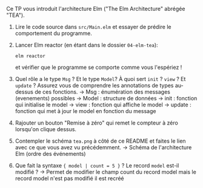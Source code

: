 Ce TP vous introduit l'architecture Elm ("The Elm Architecture" abrégée "TEA").

1. Lire le code source dans `src/Main.elm` et essayer de prédire le comportement du programme.
2. Lancer Elm reactor (en étant dans le dossier `04-elm-tea`):

   ```
   elm reactor
   ```

   et vérifier que le programme se comporte comme vous l'espériez !

3. Quel rôle a le type `Msg` ? Et le type `Model`? À quoi sert `init` ?
   `view` ? Et `update` ? Assurez vous de comprendre les annotations de types
   au-dessus de ces fonctions.
   -> Msg : énumération des messages (evenements) possibles
   -> Model : structure de données
   -> init : fonction qui initialise le model
   -> view : fonction qui affiche le model
   -> update : fonction qui met à jour le model en fonction du message

4. Rajouter un bouton "Remise à zéro" qui remet le compteur à zéro lorsqu'on clique dessus.
5. Contempler le schéma `tea.png` à côté de ce README et faites le lien avec
   ce que vous avez vu précédemment.
   -> Schéma de l'architecture Elm (ordre des événements)
6. Que fait la syntaxe `{ model | count = 5 }` ? Le record `model` est-il modifié ?
    -> Permet de modifier le champ count du record model mais le record model n'est pas modifié il est recréé
